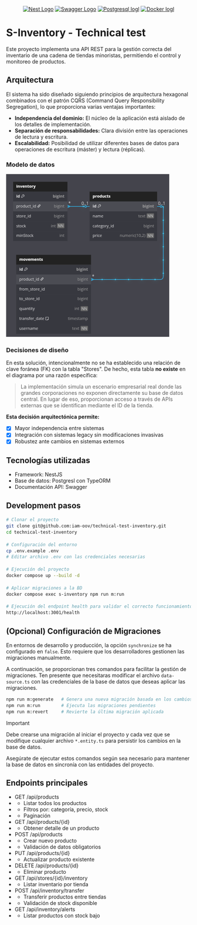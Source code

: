 <p align="center">
  <a href="http://nestjs.com/" target="blank"><img src="https://nestjs.com/img/logo-small.svg" width="120" alt="Nest Logo" /></a>
  <a href="https://swagger.io/" target="blank"><img src="https://static-00.iconduck.com/assets.00/swagger-icon-512x512-halz44im.png" width="120" alt="Swagger Logo" /></a>
  <a href="https://www.postgresql.org/" target="blank"><img src="https://www.postgresql.org/media/img/about/press/elephant.png" width="120" alt="Postgresql logl" /></a>
  <a href="https://www.docker.com/" target="blank"><img src="https://svgmix.com/uploads/9e11e2-docker-icon.svg" width="120" alt="Docker logl" /></a>
</p>

# S-Inventory - Technical test

Este proyecto implementa una API REST para la gestión correcta del inventario de una cadena de tiendas minoristas, permitiendo el control y monitoreo de productos.

## Arquitectura

El sistema ha sido diseñado siguiendo principios de arquitectura hexagonal combinados con el patrón CQRS (Command Query Responsibility Segregation), lo que proporciona varias ventajas importantes:

- **Independencia del dominio:** El núcleo de la aplicación está aislado de los detalles de implementación.
- **Separación de responsabilidades:** Clara división entre las operaciones de lectura y escritura.
- **Escalabilidad:** Posibilidad de utilizar diferentes bases de datos para operaciones de escritura (máster) y lectura (réplicas).

### Modelo de datos

![db_diagram](./public/images/db-diagram.png)

### Decisiones de diseño

En esta solución, intencionalmente no se ha establecido una relación de clave foránea (FK) con la tabla "Stores". De hecho, esta tabla **no existe** en el diagrama por una razón específica:

> La implementación simula un escenario empresarial real donde las grandes corporaciones no exponen directamente su base de datos central. En lugar de eso, proporcionan acceso a través de APIs externas que se identifican mediante el ID de la tienda.

**Esta decisión arquitectónica permite:**

- [x] Mayor independencia entre sistemas
- [x] Integración con sistemas legacy sin modificaciones invasivas
- [x] Robustez ante cambios en sistemas externos

## Tecnologías utilizadas

- Framework: NestJS
- Base de datos: Postgresl con TypeORM
- Documentación API: Swagger

## Development pasos

```bash
# Clonar el proyecto
git clone git@github.com:iam-oov/technical-test-inventory.git
cd technical-test-inventory

# Configuración del entorno
cp .env.example .env
# Editar archivo .env con las credenciales necesarias

# Ejecución del proyecto
docker compose up --build -d

# Aplicar migraciones a la BD
docker compose exec s-inventory npm run m:run

# Ejecución del endpoint health para validar el correcto funcionamiento
http://localhost:3001/health
```

## (Opcional) Configuración de Migraciones

En entornos de desarrollo y producción, la opción `synchronize` se ha configurado en `false`. Esto requiere que los desarrolladores gestionen las migraciones manualmente.

A continuación, se proporcionan tres comandos para facilitar la gestión de migraciones. Ten presente que necesitaras modificar el archivo `data-source.ts` con las credenciales de la base de datos que deseas aplicar las migraciones.

```bash
npm run m:generate   # Genera una nueva migración basada en los cambios realizados en las entidades
npm run m:run        # Ejecuta las migraciones pendientes
npm run m:revert     # Revierte la última migración aplicada
```

> [!IMPORTANT]
> Debe crearse una migración al iniciar el proyecto y cada vez que se modifique cualquier archivo `*.entity.ts` para persistir los cambios en la base de datos.

Asegúrate de ejecutar estos comandos según sea necesario para mantener la base de datos en sincronía con las entidades del proyecto.

## Endpoints principales

- GET /api/products
- - Listar todos los productos
- - Filtros por: categoría, precio, stock
- - Paginación
- GET /api/products/{id}
- - Obtener detalle de un producto
- POST /api/products
- - Crear nuevo producto
- - Validación de datos obligatorios
- PUT /api/products/{id}
- - Actualizar producto existente
- DELETE /api/products/{id}
- - Eliminar producto
- GET /api/stores/{id}/inventory
- - Listar inventario por tienda
- POST /api/inventory/transfer
- - Transferir productos entre tiendas
- - Validación de stock disponible
- GET /api/inventory/alerts
- - Listar productos con stock bajo
